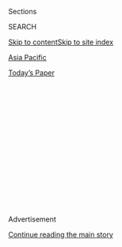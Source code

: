 <div id="app">

<div>

<div>

<div>

<div class="NYTAppHideMasthead css-1q2w90k e1suatyy0">

<div class="section css-ui9rw0 e1suatyy2">

<div class="css-eph4ug er09x8g0">

<div class="css-6n7j50">

</div>

<span class="css-1dv1kvn">Sections</span>

<div class="css-10488qs">

<span class="css-1dv1kvn">SEARCH</span>

</div>

[Skip to content](#site-content)[Skip to site index](#site-index)

</div>

<div id="masthead-section-label" class="css-1wr3we4 eaxe0e00">

[Asia
Pacific](https://www.nytimes3xbfgragh.onion/section/world/asia)

</div>

<div class="css-10698na e1huz5gh0">

</div>

</div>

<div id="masthead-bar-one" class="section hasLinks css-15hmgas e1csuq9d3">

<div class="css-uqyvli e1csuq9d0">

</div>

<div class="css-1uqjmks e1csuq9d1">

</div>

<div class="css-9e9ivx">

[](https://myaccount.nytimes3xbfgragh.onion/auth/login?response_type=cookie&client_id=vi)

</div>

<div class="css-1bvtpon e1csuq9d2">

[Today’s
Paper](https://www.nytimes3xbfgragh.onion/section/todayspaper)

</div>

</div>

</div>

</div>

<div data-aria-hidden="false">

<div id="site-content" data-role="main">

<div>

<div class="css-1aor85t" style="opacity:0.000000001;z-index:-1;visibility:hidden">

<div class="css-1hqnpie">

<div class="css-epjblv">

<span class="css-17xtcya">[Asia
Pacific](/section/world/asia)</span><span class="css-x15j1o">|</span><span class="css-fwqvlz">Trump
Rebuked China for North Korea’s Oil Smuggling. It’s More
Complicated.</span>

</div>

<div class="css-k008qs">

<div class="css-1iwv8en">

<span class="css-18z7m18"></span>

<div>

</div>

</div>

<span class="css-1n6z4y">https://nyti.ms/2DgR6qs</span>

<div class="css-1705lsu">

<div class="css-4xjgmj">

<div class="css-4skfbu" data-role="toolbar" data-aria-label="Social Media Share buttons, Save button, and Comments Panel with current comment count" data-testid="share-tools">

  - 
  - 
  - 
  - 
    
    <div class="css-6n7j50">
    
    </div>

  - 
  - 

</div>

</div>

</div>

</div>

</div>

</div>

<div class="css-13pd83m">

</div>

<div id="top-wrapper" class="css-1sy8kpn">

<div id="top-slug" class="css-l9onyx">

Advertisement

</div>

[Continue reading the main
story](#after-top)

<div class="ad top-wrapper" style="text-align:center;height:100%;display:block;min-height:250px">

<div id="top" class="place-ad" data-position="top" data-size-key="top">

</div>

</div>

<div id="after-top">

</div>

</div>

<div id="sponsor-wrapper" class="css-1hyfx7x">

<div id="sponsor-slug" class="css-19vbshk">

Supported by

</div>

[Continue reading the main
story](#after-sponsor)

<div id="sponsor" class="ad sponsor-wrapper" style="text-align:center;height:100%;display:block">

</div>

<div id="after-sponsor">

</div>

</div>

<div class="css-1vkm6nb ehdk2mb0">

# Trump Rebuked China for North Korea’s Oil Smuggling. It’s More Complicated.

</div>

<div class="css-79elbk" data-testid="photoviewer-wrapper">

<div class="css-z3e15g" data-testid="photoviewer-wrapper-hidden">

</div>

<div class="css-1a48zt4 ehw59r15" data-testid="photoviewer-children">

![<span class="css-16f3y1r e13ogyst0" data-aria-hidden="true">The
Lighthouse Winmore, a Hong Kong-flagged vessel suspected of transferring
oil to North Korea in defiance of international sanctions, near Yeosu,
South Korea, in late
December.</span><span class="css-cnj6d5 e1z0qqy90" itemprop="copyrightHolder"><span class="css-1ly73wi e1tej78p0">Credit...</span><span><span>Yonhap,
via
Reuters</span></span></span>](https://static01.graylady3jvrrxbe.onion/images/2018/01/19/world/19ship-1/18ship-1-articleLarge.jpg?quality=75&auto=webp&disable=upscale)

</div>

</div>

<div class="css-xt80pu e12qa4dv0">

<div class="css-18e8msd">

<div class="css-vp77d3 epjyd6m0">

<div class="css-1baulvz">

By <span class="css-1baulvz" itemprop="name">Chris Horton</span>,
[<span class="css-1baulvz" itemprop="name">Steven Lee
Myers</span>](https://www.nytimes3xbfgragh.onion/by/steven-lee-myers)
and [<span class="css-1baulvz last-byline" itemprop="name">Michael
Schwirtz</span>](https://www.nytimes3xbfgragh.onion/by/michael-schwirtz)

</div>

</div>

  - Jan. 18,
    2018

  - 
    
    <div class="css-4xjgmj">
    
    <div class="css-d8bdto" data-role="toolbar" data-aria-label="Social Media Share buttons, Save button, and Comments Panel with current comment count" data-testid="share-tools">
    
      - 
      - 
      - 
      - 
        
        <div class="css-6n7j50">
        
        </div>
    
      - 
      - 
    
    </div>
    
    </div>

</div>

<div class="css-tk9fsr">

[阅读简体中文版](https://cn.nytimes3xbfgragh.onion/china/20180119/north-korea-oil-smuggling/ "Read in Simplified Chinese")[閱讀繁體中文版](https://cn.nytimes3xbfgragh.onion/china/20180119/north-korea-oil-smuggling/zh-hant/ "Read in Traditional Chinese")

</div>

</div>

<div class="section meteredContent css-1r7ky0e" name="articleBody" itemprop="articleBody">

<div class="css-1fanzo5 StoryBodyCompanionColumn">

<div class="css-53u6y8">

KAOHSIUNG, Taiwan — The two ships met in daylight in the middle of the
East China Sea. One was an 11,253-ton oil tanker, the Lighthouse
Winmore, supposedly heading to Taiwan. The other, an aging freighter,
was emblazoned with the red, white and blue flag of North Korea.

In an illicit high-seas exchange captured in photographs taken by an
American spy plane, the Lighthouse Winmore offloaded what officials
later said was 600 tons of oil to the North Korean vessel in violation
of [United Nations
sanctions](https://www.nytimes3xbfgragh.onion/2017/12/22/world/asia/north-korea-security-council-nuclear-missile-sanctions.html).

With those sanctions constricting its trade, including the import of
refined petroleum, North Korea has increasingly turned to illegal
clandestine shipments to acquire the fuel it needs, according to
diplomatic officials and documents obtained by The New York Times.

Trafficking on the high seas has become what these officials regard as a
pernicious subversion of the sanctions. Though the frequency of
smuggling is difficult to estimate, they fear it is undermining efforts
to thwart the nuclear weapons ambitions of Kim Jong-un, the North Korean
leader, through economic pressure. The trafficking has also strained
relations between the United States and North Korea’s two largest
trading partners, China and Russia.

</div>

</div>

<div class="css-1fanzo5 StoryBodyCompanionColumn">

<div class="css-53u6y8">

Last month, the United States tried to persuade other members of the
United Nations Security Council to blacklist 10 ships that it said were
involved in smuggling oil and coal. In addition to the Lighthouse
Winmore, this list, obtained by The New York Times, included four North
Korean-flagged vessels, as well as ships linked to South Korea, Hong
Kong, Taiwan and China.

A United Nations diplomat said the transfers were happening frequently
in the Yellow Sea, the East China Sea and possibly the Sea of Japan.

The diplomat, who spoke on the condition of anonymity to discuss
intelligence materials, said that detecting the smuggling was difficult
and that preventing it would require interdiction of suspect ships at
sea, which could further inflame tensions with North Korea.

Determining who abets the North Koreans has proved difficult. China and
Russia have been blamed for the smuggling, or at least for failing to
counter it, though evidence of direct government involvement is slim.

A day before South Korea announced late last month that it had
[impounded the Lighthouse
Winmore](https://www.nytimes3xbfgragh.onion/2017/12/29/world/asia/south-korea-ship-seized.html)
in November, President Trump seemed to directly implicate China in the
smuggling, writing on Twitter that it had been [“caught RED
HANDED”](https://twitter.com/realDonaldTrump/status/946416486054285314)
allowing illicit oil deliveries to North Korea.

</div>

</div>

<div class="css-1fanzo5 StoryBodyCompanionColumn">

<div class="css-53u6y8">

Tracing the Winmore’s ownership and its contraband oil underscores the
difficulty of identifying who is complicit, despite what the president’s
jab suggested.

</div>

</div>

![<span class="css-16f3y1r e13ogyst0">An American spy plane photographed
what appeared to be an illicit transfer of oil from a ship leased by a
Taiwan tuna magnate to a North Korean
vessel.</span>](https://static01.graylady3jvrrxbe.onion/images/2018/01/19/world/asia/19ship-cover/19ship-cover-videoSixteenByNineJumbo1600.png)

<div class="css-1fanzo5 StoryBodyCompanionColumn">

<div class="css-53u6y8">

Most of the Lighthouse Winmore’s 25 crewmen were Chinese, but other
connections to China were more tenuous. Some links were to places where
the United States may be just as influential.

The ship’s flag showed that it was from Hong Kong, which for the last
two decades has been a semiautonomous special administrative region of
China. The oil originated with a multinational commodities trader,
Trafigura Group, and was sold first to a company in Hong Kong, then to a
company in Taiwan, the island that China regards as a breakaway province
and that maintains close but unofficial relations with the United
States.

The ship’s owner appears to be a Hong Kong-based company whose director
lives in Guangzhou, China. But the ship was leased by a fishing magnate
from Taiwan, Chen Shih-hsien, whose company, Billions Bunker Group, was
until last month registered in the Marshall Islands, a Pacific Ocean
nation that enjoys American military protection.

The difficulty has been compounded by the opacity of the international
shipping industry, where vessels can be flagged in faraway countries and
ownership is often obscured to limit legal liability.

## Covering Their Tracks

The North Koreans, too, have become experts at covering their tracks [to
evade
sanctions](https://www.nytimes3xbfgragh.onion/2017/05/12/world/asia/north-korea-sanctions-loopholes-china-united-states-garment-industry.html).
Identification numbers are forged; vessels are registered under “flags
of convenience” to mask their North Korean origins; names and even paint
jobs are changed frequently.

</div>

</div>

<div class="css-1fanzo5 StoryBodyCompanionColumn">

<div class="css-53u6y8">

The latest [sanctions
report](http://www.un.org/ga/search/view_doc.asp?symbol=S/2017/742) to
the United Nations Security Council in September warned that “lax
enforcement of the sanctions regime coupled with the country’s evolving
evasion techniques are undermining the goals of the resolutions”
intended to halt North Korea’s nuclear and missile development.

South Korea’s November seizure of the Lighthouse Winmore was made public
only in late December — after Mr. Trump’s post on Twitter. Two days
later, South Korea disclosed the impounding of another ship, the Koti,
flagged in Panama and operated by Harmonized Resources Shipping
Management Company in Hong Kong.

According to Hong Kong corporate records, the company’s owner is an
individual named Ma Guixian, and its headquarters is in China’s port of
Dalian, across the bay from North Korea. The phone at the company has
since been disconnected.

After the seizures were publicized, the Chinese government bristled at
suggestions that it had been somehow involved.

“Instead of fixing their eyes on Chinese shipping, they had better ask
their government whether it has fully and comprehensively implemented
the relevant Security Council resolutions,” a foreign affairs
spokeswoman, Hua Chunying, told journalists. Can any country, she added,
“be 100 percent sure that what should be done is done and not a single
breach will happen?”

</div>

</div>

<div class="css-79elbk" data-testid="photoviewer-wrapper">

<div class="css-z3e15g" data-testid="photoviewer-wrapper-hidden">

</div>

<div class="css-1a48zt4 ehw59r15" data-testid="photoviewer-children">

![<span class="css-16f3y1r e13ogyst0" data-aria-hidden="true">In a
seemingly illicit high-seas exchange captured in photographs taken by an
American spy plane, the Lighthouse Winmore offloaded what officials
later said was 600 tons of oil to a North Korean
vessel.</span><span class="css-cnj6d5 e1z0qqy90" itemprop="copyrightHolder"><span class="css-1ly73wi e1tej78p0">Credit...</span><span>United
States
Government</span></span>](https://static01.graylady3jvrrxbe.onion/images/2018/01/17/world/asia/sub-ship2/sub-ship2-articleLarge.jpg?quality=75&auto=webp&disable=upscale)

</div>

</div>

<div class="css-1fanzo5 StoryBodyCompanionColumn">

<div class="css-53u6y8">

China has enforced sanctions against North Korea by cutting imports of
coal, seafood and a variety of other products. Mr. Trump, as recently as
this month, praised the Chinese government for “sharply reducing its
trade with North Korea,” saying in an official [White House
statement](https://www.whitehouse.gov/briefings-statements/statement-press-secretary-19/)
that “this action supports the United States-led global effort.”

</div>

</div>

<div class="css-1fanzo5 StoryBodyCompanionColumn">

<div class="css-53u6y8">

As Ms. Hua’s remarks made clear, though, China has not ruled out that
some illicit traffic has continued.

Stopping ship-to-ship smuggling on the open seas is complicated. The
suspect area is vast and hard to patrol. Finding smugglers among the
hundreds of ships carrying out oil transfers at sea is almost
impossible. Such ship-to-ship transfers are legal if the recipient is
not North Korea.

Any effort to blockade North Korean ports or inspect North Korean-bound
ships suspected of carrying illicit oil could be considered acts of war
by Mr. Kim and could lead to further escalation.

Determining how much illicit petroleum is reaching North Korea is also
difficult, experts said. Before 2017, North Korea imported about 4.5
million barrels of refined petroleum a year, mostly from Russia and
China. A United Nations resolution adopted last month imposed a cap of
500,000 barrels of refined petroleum a year. (North Korea is also
permitted annual imports of four million barrels of unrefined oil, much
of which comes from China via pipeline.)

Western officials say it is unlikely that North Korea could smuggle in
enough refined oil to make up the difference.

The activities of entrepreneurs like Mr. Chen are providing a lifeline,
though. So far, officials have not said definitively whether Mr. Chen
was a small-time smuggler or a major figure in the illicit oil trade. He
was quoted by several news organizations as saying that he was not aware
that the transferred oil had been bound for North Korea. He could not be
reached for comment.

Born in 1965, he followed his family into the commercial fishing
industry, becoming a prominent figure in the tuna trade as a member of
the Taiwan Tuna Association, based in the southern port city Kaohsiung.

</div>

</div>

<div class="css-1fanzo5 StoryBodyCompanionColumn">

<div class="css-53u6y8">

Records show that Mr. Chen also owned two ships, known as bunker
vessels, used for refueling at sea. These vessels, which are like
floating gas stations, are an integral part of the international
shipping system, particularly in the fishing industry, allowing ships to
stay at sea longer. The Lighthouse Winmore, which he leased, was also a
bunker vessel.

## Billions Bunker Group

Mr. Chen registered a new company in the Marshall Islands, the Billions
Bunker Group, in 2014. The Marshall Islands is one of only 20 countries
with official diplomatic ties with Taiwan. According to the corporate
registry there, the company was annulled on Dec. 29, the day South Korea
made public its seizure of the Lighthouse
Winmore.

</div>

</div>

<div class="css-79elbk" data-testid="photoviewer-wrapper">

<div class="css-z3e15g" data-testid="photoviewer-wrapper-hidden">

</div>

<div class="css-1a48zt4 ehw59r15" data-testid="photoviewer-children">

<div class="css-1xdhyk6 erfvjey0">

<span class="css-1ly73wi e1tej78p0">Image</span>

<div class="css-zjzyr8">

<div data-testid="lazyimage-container" style="height:257.77777777777777px">

</div>

</div>

</div>

<span class="css-16f3y1r e13ogyst0" data-aria-hidden="true">The
Friendship Bridge, which connects the North Korean town of Sinuiju with
the Chinese city of Dandong, is used to transport goods between the two
countries.</span><span class="css-cnj6d5 e1z0qqy90" itemprop="copyrightHolder"><span class="css-1ly73wi e1tej78p0">Credit...</span><span>Lam
Yik Fei for The New York Times</span></span>

</div>

</div>

<div class="css-1fanzo5 StoryBodyCompanionColumn">

<div class="css-53u6y8">

Billions Bunker separately registered a company called Taiwan Group
Corporation in the British Virgin Islands, creating a complex network of
holdings, including others that were disclosed in the [Panama
Papers](https://www.nytimes3xbfgragh.onion/2016/04/05/world/panama-papers-explainer.html)
leaks that revealed hidden wealth in offshore tax havens.

Prosecutors in South Korea said the Lighthouse Winmore’s manifest
falsely indicated that it had been headed to Taiwan when it departed the
South Korean port of Yeosu on Oct. 11. Eight days later, an American
naval intelligence aircraft photographed it seemingly transferring oil
to the Sam Jong 2, according to documents presented to the United
Nations Security Council and seen by The Times.

The documents also included photographs of the two ships owned by Mr.
Chen’s company: the Billions 18 and the Billions 88. While officials say
that the Billions 18 was involved in smuggling, evidence is insufficient
to say the same about the Billions 88.

The authorities in Taiwan arrested Mr. Chen on Jan. 3, their
investigation seemingly prompted by the South Korean seizure. He was
released on bail for the equivalent of about $50,000, according to a
statement by the district prosecutor’s office in Kaohsiung, which said
that he faced charges of falsifying export documents.

</div>

</div>

<div class="css-1fanzo5 StoryBodyCompanionColumn">

<div class="css-53u6y8">

No one answered the door at Mr. Chen’s home in Tainan, a city just north
of Kaohsiung.

The Kaohsiung offices of two of Mr. Chen’s businesses, Yingjen Fishery
Company and Kao Yang Fishery Company, were shuttered. A neighboring
shopkeeper said they had been frequented until late December.

People who know Mr. Chen expressed shock that he may have been smuggling
to North Korea. At the headquarters of the Taiwan Tuna Association, an
employee, Simon Lee, described him as thoughtful and polite — not
typical traits in the fishing business.

“I thought to myself, ‘How could it be him?’” Mr. Lee said.

Since the South Koreans took action, the names of the two ships Mr. Chen
owned have been changed, a common industry practice that makes tracking
ownership more difficult. The Billions 18 became the Kingsway, still
under the flag of Panama, while the Billions 88 became the Twins Bull,
flagged in Palau, according to [Marine
Traffic](https://www.marinetraffic.com/), a website that tracks
shipping.

On Jan. 12, Taiwan’s Ministry of Justice announced sanctions on Mr.
Chen, freezing his assets and forbidding others to do business with him.

Smuggling tied to North Korea will remain difficult to eradicate,
officials and experts said.

As North Korea faces tighter restrictions on trade, those willing to
evade the sanctions can command even higher premiums. That is why the
United States and others have sought to press China and Russia to police
sanctions more vigorously. Officials say they have shown little
inclination.

## Photos and Evidence

In December, when American diplomats presented Russia and China with the
list of 10 ships it claimed had been involved in smuggling, they also
provided photos and evidence from the ships’ electronic monitoring
systems. Included in the evidence were maps showing the routes of three
ships that apparently had illegally delivered North Korean coal to ports
in Russia and Vietnam. Most of the others, including two vessels
connected to Mr. Chen, were involved in illicit ship-to-ship oil
transfers.

The Chinese agreed to blacklist four. The Billions 18 was included; the
Lighthouse Winmore was not.

“Russia and China have never been fully committed to North Korean
sanctions,” one Security Council diplomat said, speaking on the
condition of anonymity because the topic is so contentious. “They are
trying to do whatever it takes to get away with it rather than a full
implementation.”

</div>

</div>

</div>

<div>

</div>

<div>

</div>

<div>

</div>

<div>

<div id="bottom-wrapper" class="css-1ede5it">

<div id="bottom-slug" class="css-l9onyx">

Advertisement

</div>

[Continue reading the main
story](#after-bottom)

<div id="bottom" class="ad bottom-wrapper" style="text-align:center;height:100%;display:block;min-height:90px">

</div>

<div id="after-bottom">

</div>

</div>

</div>

</div>

</div>

## Site Index

<div>

</div>

## Site Information Navigation

  - [© <span>2020</span> <span>The New York Times
    Company</span>](https://help.nytimes3xbfgragh.onion/hc/en-us/articles/115014792127-Copyright-notice)

<!-- end list -->

  - [NYTCo](https://www.nytco.com/)
  - [Contact
    Us](https://help.nytimes3xbfgragh.onion/hc/en-us/articles/115015385887-Contact-Us)
  - [Work with us](https://www.nytco.com/careers/)
  - [Advertise](https://nytmediakit.com/)
  - [T Brand Studio](http://www.tbrandstudio.com/)
  - [Your Ad
    Choices](https://www.nytimes3xbfgragh.onion/privacy/cookie-policy#how-do-i-manage-trackers)
  - [Privacy](https://www.nytimes3xbfgragh.onion/privacy)
  - [Terms of
    Service](https://help.nytimes3xbfgragh.onion/hc/en-us/articles/115014893428-Terms-of-service)
  - [Terms of
    Sale](https://help.nytimes3xbfgragh.onion/hc/en-us/articles/115014893968-Terms-of-sale)
  - [Site
    Map](https://spiderbites.nytimes3xbfgragh.onion)
  - [Help](https://help.nytimes3xbfgragh.onion/hc/en-us)
  - [Subscriptions](https://www.nytimes3xbfgragh.onion/subscription?campaignId=37WXW)

</div>

</div>

</div>

</div>
